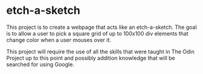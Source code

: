 # etch-a-sketch
This project is to create a webpage that acts like an etch-a-sketch. 
The goal is to allow a user to pick a square grid of up to 100x100 div
elements that change color when a user mouses over it.

This project will require the use of all the skills that were taught in
The Odin Project up to this point and possibly addition knowledge that 
will be searched for using Google.